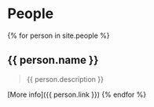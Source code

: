 
# People

{% for person in site.people %}
## {{ person.name }}

> {{ person.description }}

[More info]({{ person.link }})
{% endfor %}

